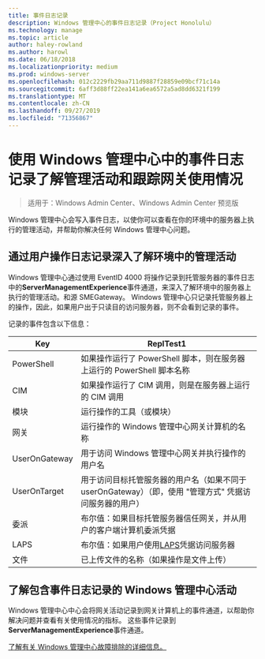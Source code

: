 ```yaml
---
title: 事件日志记录
description: Windows 管理中心的事件日志记录（Project Honolulu）
ms.technology: manage
ms.topic: article
author: haley-rowland
ms.author: harowl
ms.date: 06/18/2018
ms.localizationpriority: medium
ms.prod: windows-server
ms.openlocfilehash: 012c2229fb29aa711d9887f28859e09bcf71c14a
ms.sourcegitcommit: 6aff3d88ff22ea141a6ea6572a5ad8dd6321f199
ms.translationtype: MT
ms.contentlocale: zh-CN
ms.lasthandoff: 09/27/2019
ms.locfileid: "71356867"
---
```

# <a name="use-event-logging-in-windows-admin-center-to-gain-insight-into-management-activities-and-track-gateway-usage"></a>使用 Windows 管理中心中的事件日志记录了解管理活动和跟踪网关使用情况

>适用于：Windows Admin Center、Windows Admin Center 预览版

Windows 管理中心会写入事件日志，以使你可以查看在你的环境中的服务器上执行的管理活动，并帮助你解决任何 Windows 管理中心问题。

## <a name="gain-insight-into-management-activities-in-your-environment-through-user-action-logging"></a>通过用户操作日志记录深入了解环境中的管理活动

Windows 管理中心通过使用 EventID 4000 将操作记录到托管服务器的事件日志中的**ServerManagementExperience**事件通道，来深入了解环境中的服务器上执行的管理活动。和源 SMEGateway。 Windows 管理中心只记录托管服务器上的操作，因此，如果用户出于只读目的访问服务器，则不会看到记录的事件。

记录的事件包含以下信息：

| Key           | ReplTest1                                                                                              |
|---------------|----------------------------------------------------------------------------------------------------|
| PowerShell    | 如果操作运行了 PowerShell 脚本，则在服务器上运行的 PowerShell 脚本名称 |
| CIM           | 如果操作运行了 CIM 调用，则是在服务器上运行的 CIM 调用                        |
| 模块        | 运行操作的工具（或模块）                                                     |
| 网关       | 运行操作的 Windows 管理中心网关计算机的名称                     |
| UserOnGateway | 用于访问 Windows 管理中心网关并执行操作的用户名                    |
| UserOnTarget  | 用于访问目标托管服务器的用户名（如果不同于 userOnGateway）（即，使用 "管理方式" 凭据访问服务器的用户） |
| 委派    | 布尔值：如果目标托管服务器信任网关，并从用户的客户端计算机委派凭据             |
| LAPS          | 布尔值：如果用户使用[LAPS](https://technet.microsoft.com/mt227395.aspx)凭据访问服务器                          |
| 文件          | 已上传文件的名称（如果操作是文件上传）                                |

## <a name="learn-about-windows-admin-center-activity-with-event-logging"></a>了解包含事件日志记录的 Windows 管理中心活动

Windows 管理中心中心会将网关活动记录到网关计算机上的事件通道，以帮助你解决问题并查看有关使用情况的指标。 这些事件记录到**ServerManagementExperience**事件通道。

[了解有关 Windows 管理中心故障排除的详细信息。](troubleshooting.md)
